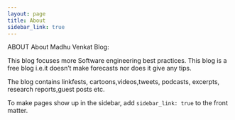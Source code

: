 ```yaml
---
layout: page
title: About
sidebar_link: true
---
```


<p class="message">
 ABOUT
About Madhu Venkat Blog:

This blog focuses more Software engineering best practices. This blog is a free blog i.e.it doesn’t make forecasts nor does it give any tips.

The blog contains linkfests, cartoons,videos,tweets, podcasts, excerpts, research reports,guest posts etc.
</p>

To make pages show up in the sidebar, add `sidebar_link: true` to the front
matter.